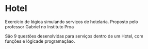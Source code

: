 # Hotel
Exercício de lógica simulando serviços de hotelaria. Proposto pelo professor Gabriel no Instituto Proa

São 9 questões desenolvidas para serviços dentro de um Hotel, com funções e lógicade programaçãao.
